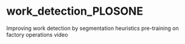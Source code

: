 # work_detection_PLOSONE
Improving work detection by segmentation heuristics pre-training on factory operations video
